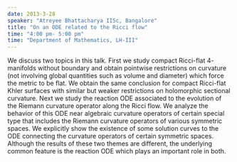 ```yaml
---
date: 2013-3-28
speaker: "Atreyee Bhattacharya IISc, Bangalore"
title: "On an ODE related to the Ricci flow"
time: "4:00 pm- 5:00 pm" 
time: "Department of Mathematics, LH-III"
---
```

We discuss two topics in this talk. First we study compact
Ricci-flat 4- manifolds without boundary and obtain pointwise restrictions
on curvature (not involving global quantities such as volume and diameter)
which force the metric to be flat. We obtain the same conclusion for
compact Ricci-flat Khler surfaces with similar but weaker restrictions on
holomorphic sectional curvature. Next we study the reaction ODE associated
to the evolution of the Riemann curvature operator along the Ricci flow.
We analyze the behavior of this ODE near algebraic curvature operators of
certain special type that includes the Riemann curvature operators of
various symmetric spaces. We explicitly show the existence of some
solution curves to the ODE connecting the curvature operators of certain
symmetric spaces. Although the results of these two themes are different,
the underlying common feature is the reaction ODE which plays an important
role in both.
